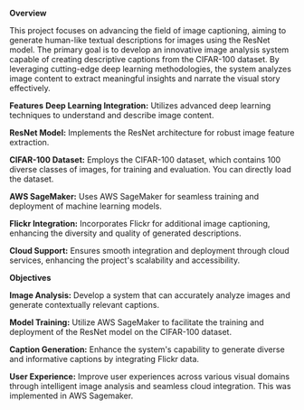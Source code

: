 **Overview**  

This project focuses on advancing the field of image captioning, aiming to generate human-like textual descriptions for images using the ResNet model. The primary goal is to develop an innovative image analysis system capable of creating descriptive captions from the CIFAR-100 dataset. By leveraging cutting-edge deep learning methodologies, the system analyzes image content to extract meaningful insights and narrate the visual story effectively.  

**Features**
**Deep Learning Integration:** Utilizes advanced deep learning techniques to understand and describe image content.  

**ResNet Model:** Implements the ResNet architecture for robust image feature extraction.  

**CIFAR-100 Dataset:** Employs the CIFAR-100 dataset, which contains 100 diverse classes of images, for training and evaluation. You can directly load the dataset.   

**AWS SageMaker:** Uses AWS SageMaker for seamless training and deployment of machine learning models.  

**Flickr Integration:** Incorporates Flickr for additional image captioning, enhancing the diversity and quality of generated descriptions.  

**Cloud Support:** Ensures smooth integration and deployment through cloud services, enhancing the project's scalability and accessibility.  

**Objectives**  

**Image Analysis:** Develop a system that can accurately analyze images and generate contextually relevant captions.  

**Model Training:** Utilize AWS SageMaker to facilitate the training and deployment of the ResNet model on the CIFAR-100 dataset.  

**Caption Generation:** Enhance the system's capability to generate diverse and informative captions by integrating Flickr data.  

**User Experience:** Improve user experiences across various visual domains through intelligent image analysis and seamless cloud integration.
This was implemented in AWS Sagemaker.  

